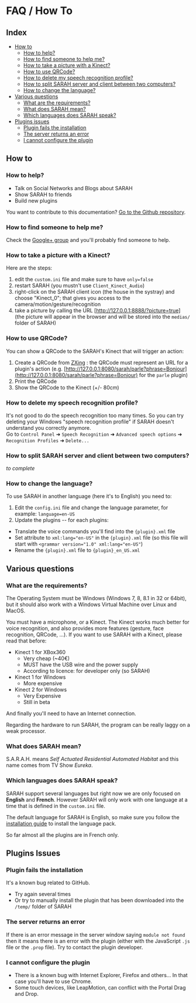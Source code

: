 # FAQ / How To

## Index

* [How to](#how-to)
  + [How to help?](#how-to-help)
  + [How to find someone to help me?](#how-to-find-someone-to-help-me)
  + [How to take a picture with a Kinect?](#how-to-take-a-picture-with-a-kinect)
  + [How to use QRCode?](#how-to-use-qrcode)
  + [How to delete my speech recognition profile?](#how-to-delete-my-speech-recognition-profile)
  + [How to split SARAH server and client between two computers?](#how-to-split-sarah-server-and-client-between-two-computers)
  + [How to change the language?](#how-to-change-the-language)
* [Various questions](#various-questions)
  + [What are the requirements?](#what-are-the-requirements)
  + [What does SARAH mean?](#what-does-sarah-mean)
  + [Which languages does SARAH speak?](#which-languages-does-SARAH-speak)
* [Plugins issues](#plugins-issues)
  + [Plugin fails the installation](#plugin-fails-the-installation)
  + [The server returns an error](#the-server-returns-an-error)
  + [I cannot configure the plugin](#i-cannot-configure-the-plugin)

## How to

### How to help?

* Talk on Social Networks and Blogs about SARAH
* Show SARAH to friends
* Build new plugins

You want to contribute to this documentation? [Go to the Github repository](https://github.com/JpEncausse/SARAH-Documentation/tree/gh-pages).

### How to find someone to help me?

Check the [Google+ group](https://plus.google.com/u/0/communities/105964514508504667709) and you'll probably find someone to help.

### How to take a picture with a Kinect?

Here are the steps:  

1. edit the `custom.ini` file and make sure to have `only=false`  
2. restart SARAH (you mustn't use `Client_Kinect_Audio`)  
3. right-click on the SARAH client icon (the house in the systray) and choose "Kinect_0"; that gives you access to the camera/motion/gesture/recognition  
4. take a picture by calling the URL [http://127.0.0.1:8888/?picture=true] (the picture will appear in the browser and will be stored into the `medias/` folder of SARAH)

### How to use QRCode?

You can show a QRCode to the SARAH's Kinect that will trigger an action:

1. Create a QRCode from [ZXing](http://zxing.appspot.com/generator) : the QRCode must represent an URL for a plugin's action (e.g. [http://127.0.0.1:8080/sarah/parle?phrase=Bonjour](http://127.0.0.1:8080/sarah/parle?phrase=Bonjour) for the `parle` plugin)  
2. Print the QRCode  
3. Show the QRCode to the Kinect (+/- 80cm)

### How to delete my speech recognition profile?

It's not good to do the speech recognition too many times. So you can try deleting your Windows "speech recognition profile" if SARAH doesn't understand you correctly anymore.  
Go to `Control Panel` ➜ `Speech Recognition` ➜ `Advanced speech options` ➜ `Recognition Profiles` ➜ `Delete...`

### How to split SARAH server and client between two computers?

_to complete_

### How to change the language?

To use SARAH in another language (here it's to English) you need to:  

1. Edit the `config.ini` file and change the language parameter, for example: `language=en-US`  
2. Update the plugins -- for each plugins:
  + Translate the voice commands you'll find into the `{plugin}.xml` file
  + Set attribute to `xml:lang="en-US"` in the `{plugin}.xml` file (so this file will start with `<grammar version="1.0" xml:lang="en-US"`)
  + Rename the `{plugin}.xml` file to `{plugin}_en_US.xml`
  

## Various questions

### What are the requirements?

The Operating System must be Windows (Windows 7, 8, 8.1 in 32 or 64bit), but it should also work with a Windows Virtual Machine over Linux and MacOS.

You must have a microphone, or a Kinect. The Kinect works much better for voice recognition, and also provides more features (gesture, face recognition, QRCode, ...).
If you want to use SARAH with a Kinect, please read that before:
* Kinect 1 for XBox360
  * Very cheap (~40€)
  * MUST have the USB wire and the power supply
  * According to licence: for developer only (so SARAH)
* Kinect 1 for Windows
  * More expensive
* Kinect 2 for Windows
  * Very Expensive
  * Still in beta

And finally you'll need to have an Internet connection.

Regarding the hardware to run SARAH, the program can be really laggy on a weak processor.

### What does SARAH mean?

S.A.R.A.H. means _Self Actuated Residential Automated Habitat_ and this name comes from TV Show _Eureka_.

### Which languages does SARAH speak?

SARAH support several languages but right now we are only focused on **English** and **French**.
However SARAH will only work with one language at a time that is defined in the `custom.ini` file.

The default language for SARAH is English, so make sure you follow the [installation guide](#getting_started) to install the language pack.

So far almost all the plugins are in French only.

## Plugins Issues

### Plugin fails the installation
   
It's a known bug related to GitHub.

* Try again several times
* Or try to manually install the plugin that has been downloaded into the `/temp/` folder of SARAH

### The server returns an error

If there is an error message in the server window saying `module not found` then it means there is an error with the plugin (either with the JavaScript `.js` file or the `.prop` file). Try to contact the plugin developer.

### I cannot configure the plugin

* There is a known bug with Internet Explorer, Firefox and others... In that case you'll have to use Chrome.
* Some touch devices, like LeapMotion, can conflict with the Portal Drag and Drop.
